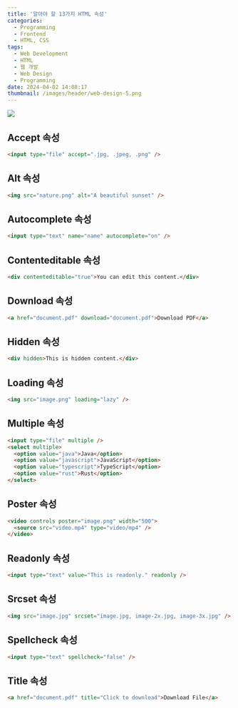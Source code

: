 ```yaml
---
title: '알아야 할 13가지 HTML 속성'
categories:
  - Programming
  - Frontend
  - HTML, CSS
tags:
  - Web Development
  - HTML
  - 웹 개발
  - Web Design
  - Programming
date: 2024-04-02 14:08:17
thumbnail: /images/header/web-design-5.png
---
```


![](/images/header/web-design-6.png)

## Accept 속성

```html
<input type="file" accept=".jpg, .jpeg, .png" />
```

## Alt 속성

```html
<img src="nature.png" alt="A beautiful sunset" />
```

## Autocomplete 속성

```html
<input type="text" name="name" autocomplete="on" />
```

## Contenteditable 속성

```html
<div contenteditable="true">You can edit this content.</div>
```

## Download 속성

```html
<a href="document.pdf" download="document.pdf">Download PDF</a>
```

## Hidden 속성

```html
<div hidden>This is hidden content.</div>
```

## Loading 속성

```html
<img src="image.png" loading="lazy" />
```

## Multiple 속성

```html
<input type="file" multiple />
<select multiple>
  <option value="java">Java</option>
  <option value="javascript">JavaScript</option>
  <option value="typescript">TypeScript</option>
  <option value="rust">Rust</option>
</select>
```

## Poster 속성

```html
<video controls poster="image.png" width="500">
  <source src="video.mp4" type="video/mp4" />
</video>
```

## Readonly 속성

```html
<input type="text" value="This is readonly." readonly />
```

## Srcset 속성

```html
<img src="image.jpg" srcset="image.jpg, image-2x.jpg, image-3x.jpg" />
```

## Spellcheck 속성

```html
<input type="text" spellcheck="false" />
```

## Title 속성

```html
<a href="document.pdf" title="Click to download">Download File</a>
```
